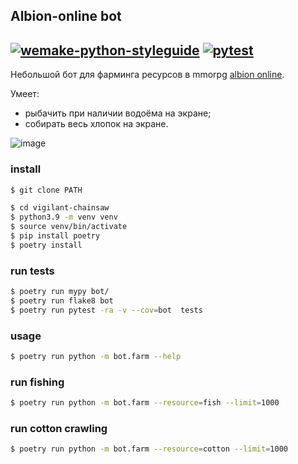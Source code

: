 Albion-online bot
---

[![wemake-python-styleguide](https://github.com/esemi/vigilant-chainsaw/actions/workflows/linters.yml/badge.svg?branch=master)](https://github.com/esemi/vigilant-chainsaw/actions/workflows/linters.yml)
[![pytest](https://github.com/esemi/vigilant-chainsaw/actions/workflows/unittests.yml/badge.svg?branch=master)](https://github.com/esemi/vigilant-chainsaw/actions/workflows/unittests.yml)
---

Небольшой бот для фарминга ресурсов в mmorpg [albion online](https://albiononline.com/ru/home).

Умеет: 
- рыбачить при наличии водоёма на экране;
- собирать весь хлопок на экране.

![image](https://user-images.githubusercontent.com/4115497/132979592-b2b896dc-2062-4795-82d3-b98b5d209ff5.png)

### install
```bash
$ git clone PATH

$ cd vigilant-chainsaw
$ python3.9 -m venv venv
$ source venv/bin/activate
$ pip install poetry
$ poetry install
```

### run tests
```bash
$ poetry run mypy bot/
$ poetry run flake8 bot
$ poetry run pytest -ra -v --cov=bot  tests
```

### usage 
```bash
$ poetry run python -m bot.farm --help
```

### run fishing
```bash
$ poetry run python -m bot.farm --resource=fish --limit=1000
```

### run cotton crawling
```bash
$ poetry run python -m bot.farm --resource=cotton --limit=1000
```
